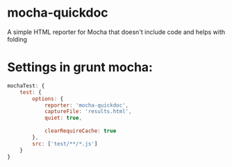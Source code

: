 # mocha-quickdoc
A simple HTML reporter for Mocha that doesn't include code and helps with folding


# Settings in grunt mocha:
```js
mochaTest: {
    test: {
        options: {
            reporter: 'mocha-quickdoc',
            captureFile: 'results.html',
            quiet: true,
            
            clearRequireCache: true
        },
        src: ['test/**/*.js']
    }
}
```

